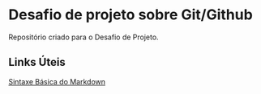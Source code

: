 # Desafio de projeto sobre Git/Github

Repositório criado para o Desafio de Projeto.

## Links Úteis
[Sintaxe Básica do Markdown](https://markdown.net.br/sintaxe-basica/)
